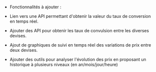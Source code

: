 - Fonctionnalités à ajouter :

- Lien vers une API permettant d'obtenir la valeur du taux de conversion en temps réel.
- Ajouter des API pour obtenir les taux de convulsion entre les diverses devises.
- Ajout de graphiques de suivi en temps réel des variations de prix entre deux devises.
- Ajouter des outils pour analyser l'évolution des prix en proposant un historique à plusieurs niveaux (en an/mois/jour/heure)
